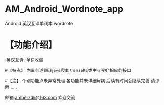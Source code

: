 # AM_Android_Wordnote_app
Android 英汉互译单词本
wordnote

# 【功能介绍】
·英汉互译
·单词收藏

#【特点】
内置有道翻译java爬虫
transalte类中有写好相应的接口

#【注】
个别功能点未异常处理
各功能并未详细解耦
后续有时间会继续完善
请谅解......



邮箱:amberzdh@163.com
欢迎交流
